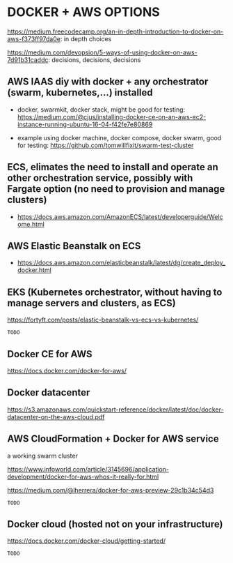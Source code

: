 # DOCKER + AWS OPTIONS

https://medium.freecodecamp.org/an-in-depth-introduction-to-docker-on-aws-f373ff97da0e: in depth choices

https://medium.com/devopsion/5-ways-of-using-docker-on-aws-7d91b31caddc: decisions, decisions, decisions

## AWS IAAS diy with docker + any orchestrator (swarm, kubernetes,...) installed

- docker, swarmkit, docker stack, might be good for testing: https://medium.com/@cjus/installing-docker-ce-on-an-aws-ec2-instance-running-ubuntu-16-04-f42fe7e80869

- example using docker machine, docker compose, docker swarm, good for testing: https://github.com/tomwillfixit/swarm-test-cluster

## ECS, elimates the need to install and operate an other orchestration service, possibly with Fargate option (no need to provision and manage clusters)

- https://docs.aws.amazon.com/AmazonECS/latest/developerguide/Welcome.html

## AWS Elastic Beanstalk on ECS

- https://docs.aws.amazon.com/elasticbeanstalk/latest/dg/create_deploy_docker.html

## EKS (Kubernetes orchestrator, without having to manage servers and clusters, as ECS)

https://fortyft.com/posts/elastic-beanstalk-vs-ecs-vs-kubernetes/

    TODO

## Docker CE for AWS

https://docs.docker.com/docker-for-aws/

## Docker datacenter

https://s3.amazonaws.com/quickstart-reference/docker/latest/doc/docker-datacenter-on-the-aws-cloud.pdf

## AWS CloudFormation + Docker for AWS service

a working swarm cluster

https://www.infoworld.com/article/3145696/application-development/docker-for-aws-whos-it-really-for.html

https://medium.com/@lherrera/docker-for-aws-preview-29c1b34c54d3

    TODO

## Docker cloud (hosted not on your infrastructure)

https://docs.docker.com/docker-cloud/getting-started/

    TODO


